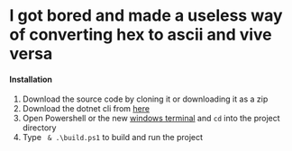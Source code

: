 # I got bored and made a useless way of converting hex to ascii and vive versa

#### Installation

1. Download the source code by cloning it or downloading it as a zip
2. Download the dotnet cli from [here](https://download.visualstudio.microsoft.com/download/pr/9706378b-f244-48a6-8cec-68a19a8b1678/1f90fd18eb892cbb0bf75d9cff377ccb/dotnet-sdk-3.1.402-win-x64.exe)
3. Open Powershell or the new [windows terminal](https://www.microsoft.com/en-gb/p/windows-terminal/9n0dx20hk701) and `cd` into the project directory
4. Type ` & .\build.ps1` to build and run the project
